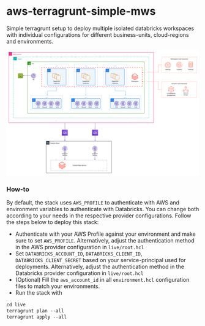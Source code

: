 # aws-terragrunt-simple-mws

Simple terragrunt setup to deploy multiple isolated databricks workspaces with individual configurations for different
business-units, cloud-regions and environments.

![](diagram.png)


### How-to
By default, the stack uses `AWS_PROFILE` to authenticate with AWS and environment variables to authenticate with Databricks.
You can change both according to your needs in the respective provider configurations. Follow the steps below to deploy this stack:

- Authenticate with your AWS Profile against your environment and make sure to set `AWS_PROFILE`. Alternatively, adjust the authentication method in the AWS provider configuration in `live/root.hcl`
- Set `DATABRICKS_ACCOUNT_ID`, `DATABRICKS_CLIENT_ID`, `DATABRICKS_CLIENT_SECRET` based on your service-principal used for deployments. Alternatively, adjust the authentication method in the Databricks provider configuration in `live/root.hcl`
- (Optional) Fill the `aws_account_id` in all `environment.hcl` configuration files to match your environments.
- Run the stack with
```shell
cd live
terragrunt plan --all
terragrunt apply --all
```
